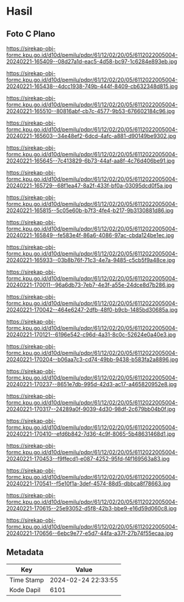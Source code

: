 # Hasil

## Foto C Plano

https://sirekap-obj-formc.kpu.go.id/d10d/pemilu/pdpr/61/12/02/20/05/6112022005004-20240221-165409--08d27a1d-eac5-4d58-bc97-1c6284e893eb.jpg

https://sirekap-obj-formc.kpu.go.id/d10d/pemilu/pdpr/61/12/02/20/05/6112022005004-20240221-165438--4dcc1938-749b-444f-8409-cb632348d815.jpg

https://sirekap-obj-formc.kpu.go.id/d10d/pemilu/pdpr/61/12/02/20/05/6112022005004-20240221-165510--80816abf-cb7c-4577-9b53-676602184c96.jpg

https://sirekap-obj-formc.kpu.go.id/d10d/pemilu/pdpr/61/12/02/20/05/6112022005004-20240221-165603--34e48ef2-6dcd-4afc-a881-d90149be9302.jpg

https://sirekap-obj-formc.kpu.go.id/d10d/pemilu/pdpr/61/12/02/20/05/6112022005004-20240221-165645--7c413829-6b73-44af-aa8f-4c76d406be91.jpg

https://sirekap-obj-formc.kpu.go.id/d10d/pemilu/pdpr/61/12/02/20/05/6112022005004-20240221-165729--68f1ea47-8a2f-433f-bf0a-03095dcd0f5a.jpg

https://sirekap-obj-formc.kpu.go.id/d10d/pemilu/pdpr/61/12/02/20/05/6112022005004-20240221-165815--5c05e60b-b7f3-4fe4-b217-9b3130881d86.jpg

https://sirekap-obj-formc.kpu.go.id/d10d/pemilu/pdpr/61/12/02/20/05/6112022005004-20240221-165849--fe583e4f-86a6-4086-97ac-cbda124be1ec.jpg

https://sirekap-obj-formc.kpu.go.id/d10d/pemilu/pdpr/61/12/02/20/05/6112022005004-20240221-165933--03b8b76f-71c3-4e7a-9485-c5cb5f9a48ce.jpg

https://sirekap-obj-formc.kpu.go.id/d10d/pemilu/pdpr/61/12/02/20/05/6112022005004-20240221-170011--96a6db73-7eb7-4e3f-a55e-24dce8d7b286.jpg

https://sirekap-obj-formc.kpu.go.id/d10d/pemilu/pdpr/61/12/02/20/05/6112022005004-20240221-170042--464e6247-2dfb-48f0-b9cb-1485bd30685a.jpg

https://sirekap-obj-formc.kpu.go.id/d10d/pemilu/pdpr/61/12/02/20/05/6112022005004-20240221-170121--6196e542-c96d-4a31-8c0c-52624e0a40e3.jpg

https://sirekap-obj-formc.kpu.go.id/d10d/pemilu/pdpr/61/12/02/20/05/6112022005004-20240221-170204--b06aa7c3-cd74-49bb-9438-b583fa2a8896.jpg

https://sirekap-obj-formc.kpu.go.id/d10d/pemilu/pdpr/61/12/02/20/05/6112022005004-20240221-170237--8651e7db-995d-42d3-ac17-a465820952e8.jpg

https://sirekap-obj-formc.kpu.go.id/d10d/pemilu/pdpr/61/12/02/20/05/6112022005004-20240221-170317--24289a0f-9039-4d30-98df-2c679bb04b0f.jpg

https://sirekap-obj-formc.kpu.go.id/d10d/pemilu/pdpr/61/12/02/20/05/6112022005004-20240221-170410--efd6b842-7d36-4c9f-8065-5b48631468d1.jpg

https://sirekap-obj-formc.kpu.go.id/d10d/pemilu/pdpr/61/12/02/20/05/6112022005004-20240221-170453--f9ffecd1-e087-4252-95fd-f4f169563a83.jpg

https://sirekap-obj-formc.kpu.go.id/d10d/pemilu/pdpr/61/12/02/20/05/6112022005004-20240221-170541--f5e10f1a-3def-4574-88d5-dbbca8f78663.jpg

https://sirekap-obj-formc.kpu.go.id/d10d/pemilu/pdpr/61/12/02/20/05/6112022005004-20240221-170615--25e93052-d5f8-42b3-bbe9-e16d59d060c8.jpg

https://sirekap-obj-formc.kpu.go.id/d10d/pemilu/pdpr/61/12/02/20/05/6112022005004-20240221-170656--6ebc9e77-e5d7-44fa-a37f-27b74f55ecaa.jpg


## Metadata

| Key        | Value               |
| ---------- | ------------------- |
| Time Stamp | 2024-02-24 22:33:55 |
| Kode Dapil | 6101                |



